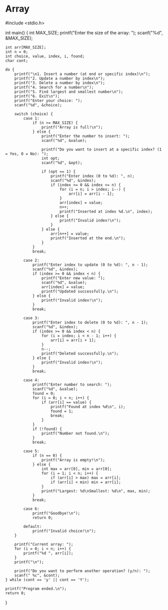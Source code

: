# Array
#include <stdio.h>

int main() {
    int MAX_SIZE;
    printf("Enter the size of the array: ");
    scanf("%d", &MAX_SIZE);

    int arr[MAX_SIZE];
    int n = 0;
    int choice, value, index, i, found;
    char cont;

    do {
        printf("\n1. Insert a number (at end or specific index)\n");
        printf("2. Update a number by index\n");
        printf("3. Delete a number by index\n");
        printf("4. Search for a number\n");
        printf("5. Find largest and smallest number\n");
        printf("6. Exit\n");
        printf("Enter your choice: ");
        scanf("%d", &choice);

        switch (choice) {
            case 1:
                if (n >= MAX_SIZE) {
                    printf("Array is full!\n");
                } else {
                    printf("Enter the number to insert: ");
                    scanf("%d", &value);

                    printf("Do you want to insert at a specific index? (1 = Yes, 0 = No): ");
                    int opt;
                    scanf("%d", &opt);

                    if (opt == 1) {
                        printf("Enter index (0 to %d): ", n);
                        scanf("%d", &index);
                        if (index >= 0 && index <= n) {
                            for (i = n; i > index; i--) {
                                arr[i] = arr[i - 1];
                            }
                            arr[index] = value;
                            n++;
                            printf("Inserted at index %d.\n", index);
                        } else {
                            printf("Invalid index!\n");
                        }
                    } else {
                        arr[n++] = value;
                        printf("Inserted at the end.\n");
                    }
                }
                break;

            case 2:
                printf("Enter index to update (0 to %d): ", n - 1);
                scanf("%d", &index);
                if (index >= 0 && index < n) {
                    printf("Enter new value: ");
                    scanf("%d", &value);
                    arr[index] = value;
                    printf("Updated successfully.\n");
                } else {
                    printf("Invalid index!\n");
                }
                break;

            case 3:
                printf("Enter index to delete (0 to %d): ", n - 1);
                scanf("%d", &index);
                if (index >= 0 && index < n) {
                    for (i = index; i < n - 1; i++) {
                        arr[i] = arr[i + 1];
                    }
                    n--;
                    printf("Deleted successfully.\n");
                } else {
                    printf("Invalid index!\n");
                }
                break;

            case 4:
                printf("Enter number to search: ");
                scanf("%d", &value);
                found = 0;
                for (i = 0; i < n; i++) {
                    if (arr[i] == value) {
                        printf("Found at index %d\n", i);
                        found = 1;
                        break;
                    }
                }
                if (!found) {
                    printf("Number not found.\n");
                }
                break;

            case 5:
                if (n == 0) {
                    printf("Array is empty!\n");
                } else {
                    int max = arr[0], min = arr[0];
                    for (i = 1; i < n; i++) {
                        if (arr[i] > max) max = arr[i];
                        if (arr[i] < min) min = arr[i];
                    }
                    printf("Largest: %d\nSmallest: %d\n", max, min);
                }
                break;

            case 6:
                printf("Goodbye!\n");
                return 0;

            default:
                printf("Invalid choice!\n");
        }

        printf("Current array: ");
        for (i = 0; i < n; i++) {
            printf("%d ", arr[i]);
        }
        printf("\n");

        printf("Do you want to perform another operation? (y/n): ");
        scanf(" %c", &cont);
    } while (cont == 'y' || cont == 'Y');

    printf("Program ended.\n");
    return 0;
}

